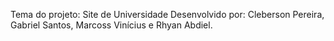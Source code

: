 Tema do projeto: Site de Universidade
Desenvolvido por: Cleberson Pereira, Gabriel Santos, Marcoss Vinícius e Rhyan Abdiel.
